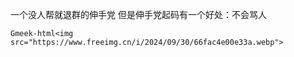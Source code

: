 一个没人帮就退群的伸手党
但是伸手党起码有一个好处：不会骂人

`Gmeek-html<img src="https://www.freeimg.cn/i/2024/09/30/66fac4e00e33a.webp">`